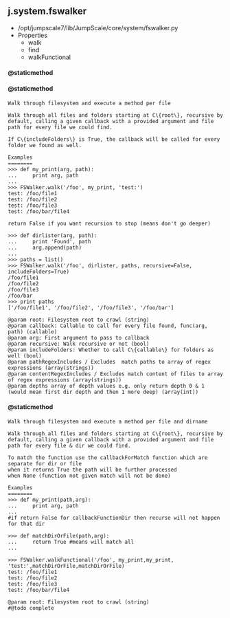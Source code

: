 ## j.system.fswalker

- /opt/jumpscale7/lib/JumpScale/core/system/fswalker.py
- Properties
    - walk
    - find
    - walkFunctional

#### @staticmethod 

    

#### @staticmethod 

    Walk through filesystem and execute a method per file
    
    Walk through all files and folders starting at C\{root\}, recursive by
    default, calling a given callback with a provided argument and file
    path for every file we could find.
    
    If C\{includeFolders\} is True, the callback will be called for every
    folder we found as well.
    
    Examples
    ========
    >>> def my_print(arg, path):
    ...     print arg, path
    ...
    >>> FSWalker.walk('/foo', my_print, 'test:')
    test: /foo/file1
    test: /foo/file2
    test: /foo/file3
    test: /foo/bar/file4
    
    return False if you want recursion to stop (means don't go deeper)
    
    >>> def dirlister(arg, path):
    ...     print 'Found', path
    ...     arg.append(path)
    ...
    >>> paths = list()
    >>> FSWalker.walk('/foo', dirlister, paths, recursive=False, includeFolders=True)
    /foo/file1
    /foo/file2
    /foo/file3
    /foo/bar
    >>> print paths
    ['/foo/file1', '/foo/file2', '/foo/file3', '/foo/bar']
    
    @param root: Filesystem root to crawl (string)
    @param callback: Callable to call for every file found, func(arg, path) (callable)
    @param arg: First argument to pass to callback
    @param recursive: Walk recursive or not (bool)
    @param includeFolders: Whether to call C\{callable\} for folders as well (bool)
    @param pathRegexIncludes / Excludes  match paths to array of regex expressions (array(strings))
    @param contentRegexIncludes / Excludes match content of files to array of regex expressions (array(strings))
    @param depths array of depth values e.g. only return depth 0 & 1 (would mean first dir depth and then 1 more deep) (array(int))

#### @staticmethod 

    Walk through filesystem and execute a method per file and dirname
    
    Walk through all files and folders starting at C\{root\}, recursive by
    default, calling a given callback with a provided argument and file
    path for every file & dir we could find.
    
    To match the function use the callbackForMatch function which are separate for dir or file
    when it returns True the path will be further processed
    when None (function not given match will not be done)
    
    Examples
    ========
    >>> def my_print(path,arg):
    ...     print arg, path
    ...
    #if return False for callbackFunctionDir then recurse will not happen for that dir
    
    >>> def matchDirOrFile(path,arg):
    ...     return True #means will match all
    ...
    
    >>> FSWalker.walkFunctional('/foo', my_print,my_print, 'test:',matchDirOrFile,matchDirOrFile)
    test: /foo/file1
    test: /foo/file2
    test: /foo/file3
    test: /foo/bar/file4
    
    @param root: Filesystem root to crawl (string)
    #@todo complete

